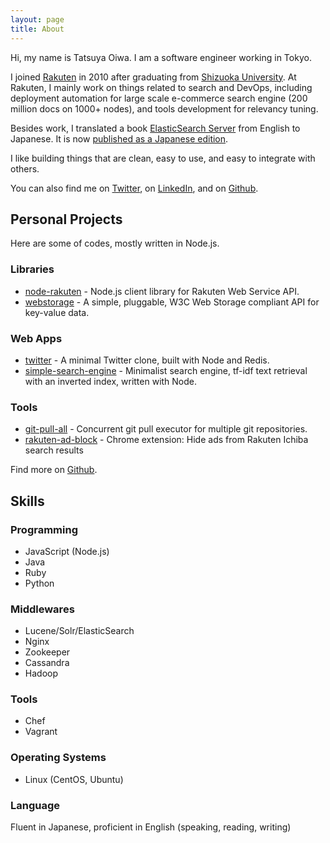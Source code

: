 ```yaml
---
layout: page
title: About
---
```


Hi, my name is Tatsuya Oiwa. I am a software engineer working in Tokyo.

I joined [Rakuten](http://global.rakuten.com/corp/) in 2010 after graduating from [Shizuoka University](https://www.shizuoka.ac.jp/english/subject/index.html). At Rakuten, I mainly work on things related to search and DevOps, including deployment automation for large scale e-commerce search engine (200 million docs on 1000+ nodes), and tools development for relevancy tuning.

Besides work, I translated a book [ElasticSearch Server](https://www.packtpub.com/big-data-and-business-intelligence/elasticsearch-server) from English to Japanese. It is now [published as a Japanese edition](http://ascii.asciimw.jp/books/books/detail/978-4-04-866202-4.shtml).

I like building things that are clean, easy to use, and easy to integrate with others.

You can also find me on [Twitter](https://twitter.com/tatsuyaoiw), on [LinkedIn](https://www.linkedin.com/in/tatsuyaoiw), and on [Github](https://github.com/tatsuyaoiw).

## Personal Projects

Here are some of codes, mostly written in Node.js.

### Libraries

- [node-rakuten](https://github.com/tatsuyaoiw/node-rakuten) - Node.js client library for Rakuten Web Service API.
- [webstorage](https://github.com/tatsuyaoiw/webstorage) - A simple, pluggable, W3C Web Storage compliant API for key-value data.

### Web Apps

- [twitter](https://github.com/tatsuyaoiw/twitter) - A minimal Twitter clone, built with Node and Redis.
- [simple-search-engine](https://github.com/tatsuyaoiw/simple-search-engine) - Minimalist search engine, tf-idf text retrieval with an inverted index, written with Node.

### Tools

- [git-pull-all](https://github.com/tatsuyaoiw/git-pull-all) - Concurrent git pull executor for multiple git repositories.
- [rakuten-ad-block](https://github.com/tatsuyaoiw/rakuten-ad-block) - Chrome extension: Hide ads from Rakuten Ichiba search results

Find more on [Github](https://github.com/tatsuyaoiw).

## Skills

### Programming

- JavaScript (Node.js)
- Java
- Ruby
- Python

### Middlewares

- Lucene/Solr/ElasticSearch
- Nginx
- Zookeeper
- Cassandra
- Hadoop

### Tools

- Chef
- Vagrant

### Operating Systems

- Linux (CentOS, Ubuntu)

### Language

Fluent in Japanese, proficient in English (speaking, reading, writing)
